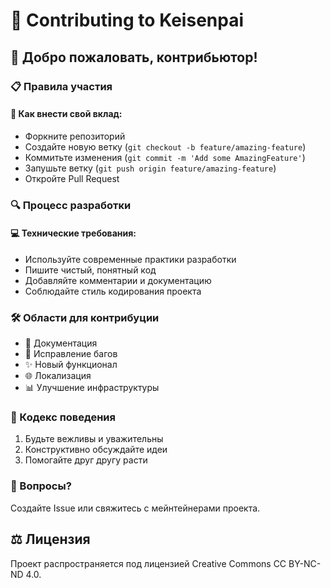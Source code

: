 # 🤝 Contributing to Keisenpai 

## 🌟 Добро пожаловать, контрибьютор!

### 📋 Правила участия

#### 🚀 Как внести свой вклад:
- Форкните репозиторий
- Создайте новую ветку (`git checkout -b feature/amazing-feature`)
- Коммитьте изменения (`git commit -m 'Add some AmazingFeature'`)
- Запушьте ветку (`git push origin feature/amazing-feature`)
- Откройте Pull Request

### 🔍 Процесс разработки

#### 💻 Технические требования:
- Используйте современные практики разработки
- Пишите чистый, понятный код
- Добавляйте комментарии и документацию
- Соблюдайте стиль кодирования проекта

### 🛠️ Области для контрибуции
- 📝 Документация
- 🐛 Исправление багов
- ✨ Новый функционал
- 🌐 Локализация
- 📊 Улучшение инфраструктуры

### 📜 Кодекс поведения
1. Будьте вежливы и уважительны
2. Конструктивно обсуждайте идеи
3. Помогайте друг другу расти

### 🤔 Вопросы?
Создайте Issue или свяжитесь с мейнтейнерами проекта.

## ⚖️ Лицензия
Проект распространяется под лицензией Creative Commons CC BY-NC-ND 4.0.
